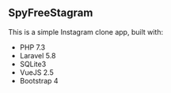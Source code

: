 ## SpyFreeStagram

This is a simple Instagram clone app, built with:

- PHP 7.3
- Laravel 5.8
- SQLite3
- VueJS 2.5
- Bootstrap 4
